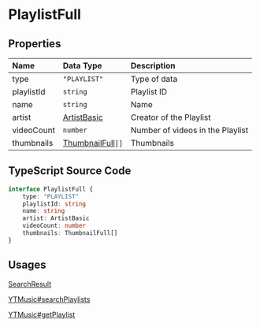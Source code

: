 # PlaylistFull

## Properties

| Name       | Data Type                           | Description                      |
| :--------- | :---------------------------------- | :------------------------------- |
| type       | `"PLAYLIST"`                        | Type of data                     |
| playlistId | `string`                            | Playlist ID                      |
| name       | `string`                            | Name                             |
| artist     | [ArtistBasic](#ArtistBasic)         | Creator of the Playlist          |
| videoCount | `number`                            | Number of videos in the Playlist |
| thumbnails | [ThumbnailFull](#ThumbnailFull)`[]` | Thumbnails                       |

## TypeScript Source Code

```ts
interface PlaylistFull {
	type: "PLAYLIST"
	playlistId: string
	name: string
	artist: ArtistBasic
	videoCount: number
	thumbnails: ThumbnailFull[]
}
```

## Usages

[SearchResult](../types/SearchResult.html)

[YTMusic#searchPlaylists](../../guides/usage/searchPlaylists.html)

[YTMusic#getPlaylist](../../guides/usage/getPlaylist.html)
